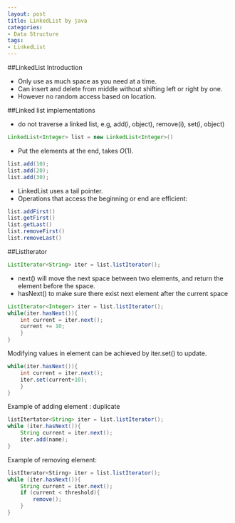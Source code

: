 ```yaml
---
layout: post
title: LinkedList by java
categories:
- Data Structure
tags:
- LinkedList
---
```


##LinkedList Introduction

- Only use as much space as you need at a time.
- Can insert and delete from middle without shifting left or right by one. 
- However no random access based on location. 

##Linked list implementations

- do not traverse a linked list, e.g, add(i, object), remove(i), set(i, object)


```java
LinkedList<Integer> list = new LinkedList<Integer>()
```

- Put the elements at the end, takes $O(1)$.

```java
list.add(10);
list.add(20);
list.add(30);
```

- LinkedList uses a tail pointer.
- Operations that access the beginning or end are efficient:

```java
list.addFirst()
list.getFirst()
list.getLast()
list.removeFirst()
list.removeLast()
```
##ListIterator

```java
ListIterator<String> iter = list.listIterator();
```

- next() will move the next space between two elements, and return the element before the space. 
- hasNext() to make sure there exist next element after the current space

```java
ListIterator<Integer> iter = list.listIterator();
while(iter.hasNext()){
	int current = iter.next();
	current += 10;
	}
}
```
Modifying values in element can be achieved by iter.set() to update.

```java
while(iter.hasNext()){
	int current = iter.next();
	iter.set(current+10);
	}
}
```

Example of adding element : duplicate 

```java
listItertator<String> iter = list.listIterator();
while (iter.hasNext()){
	String current = iter.next();
	iter.add(name);
}
```

Example of removing element:

```java
listIterator<Stirng> iter = list.listIterator();
while (iter.hasNext()){
	String current = iter.next();
	if (current < threshold){
		remove();
	}
}
```



